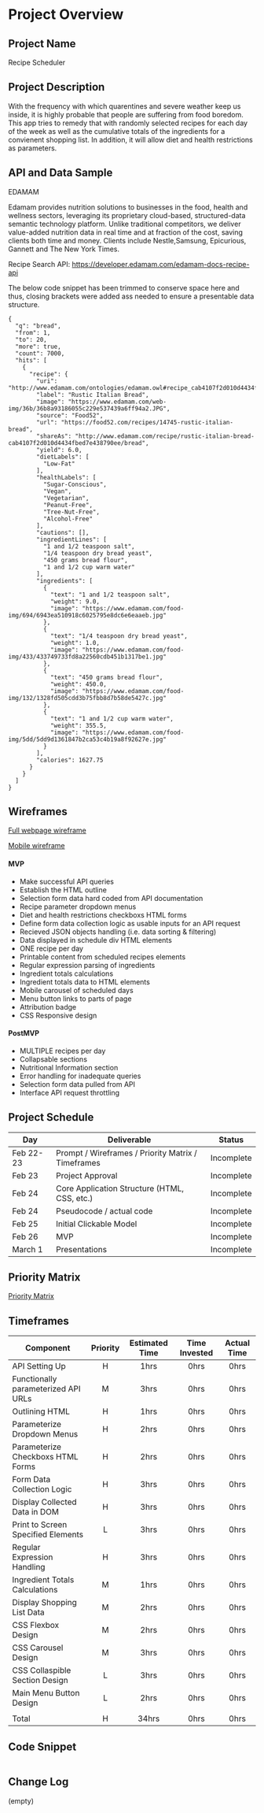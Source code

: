 # Project Overview

## Project Name

Recipe Scheduler

## Project Description

With the frequency with which quarentines and severe weather keep us inside, it is highly probable that people are suffering from food boredom. This app tries to remedy that with randomly selected recipes for each day of the week as well as the cumulative totals of the ingredients for a convienent shopping list. In addition, it will allow diet and health restrictions as parameters.  

## API and Data Sample

EDAMAM

Edamam provides nutrition solutions to businesses in the food, health and wellness sectors, leveraging its proprietary cloud-based, structured-data semantic technology platform. Unlike traditional competitors, we deliver value-added nutrition data in real time and at fraction of the cost, saving clients both time and money. Clients include Nestle,Samsung, Epicurious, Gannett and The New York Times.

Recipe Search API: https://developer.edamam.com/edamam-docs-recipe-api

The below code snippet has been trimmed to conserve space here and thus, closing brackets were added ass needed to ensure a presentable data structure.
```
{
  "q": "bread",
  "from": 1,
  "to": 20,
  "more": true,
  "count": 7000,
  "hits": [
    {
      "recipe": {
        "uri": "http://www.edamam.com/ontologies/edamam.owl#recipe_cab4107f2d010d4434fbed7e438790ee",
        "label": "Rustic Italian Bread",
        "image": "https://www.edamam.com/web-img/36b/36b8a93186055c229e537439a6ff94a2.JPG",
        "source": "Food52",
        "url": "https://food52.com/recipes/14745-rustic-italian-bread",
        "shareAs": "http://www.edamam.com/recipe/rustic-italian-bread-cab4107f2d010d4434fbed7e438790ee/bread",
        "yield": 6.0,
        "dietLabels": [
          "Low-Fat"
        ],
        "healthLabels": [
          "Sugar-Conscious",
          "Vegan",
          "Vegetarian",
          "Peanut-Free",
          "Tree-Nut-Free",
          "Alcohol-Free"
        ],
        "cautions": [],
        "ingredientLines": [
          "1 and 1/2 teaspoon salt",
          "1/4 teaspoon dry bread yeast",
          "450 grams bread flour",
          "1 and 1/2 cup warm water"
        ],
        "ingredients": [
          {
            "text": "1 and 1/2 teaspoon salt",
            "weight": 9.0,
            "image": "https://www.edamam.com/food-img/694/6943ea510918c6025795e8dc6e6eaaeb.jpg"
          },
          {
            "text": "1/4 teaspoon dry bread yeast",
            "weight": 1.0,
            "image": "https://www.edamam.com/food-img/433/433749733fd8a22560cdb451b1317be1.jpg"
          },
          {
            "text": "450 grams bread flour",
            "weight": 450.0,
            "image": "https://www.edamam.com/food-img/132/1328fd505cdd3b75fbb8d7b58de5427c.jpg"
          },
          {
            "text": "1 and 1/2 cup warm water",
            "weight": 355.5,
            "image": "https://www.edamam.com/food-img/5dd/5dd9d1361847b2ca53c4b19a8f92627e.jpg"
          }
        ],
        "calories": 1627.75
      }
    }
  ]
}
```

## Wireframes

[Full webpage wireframe](/images/full_wireframe.png)

[Mobile wireframe](/images/mobile_wireframe.png)

#### MVP

- Make successful API queries
- Establish the HTML outline
- Selection form data hard coded from API documentation
- Recipe parameter dropdown menus
- Diet and health restrictions checkboxs HTML forms
- Define form data collection logic as usable inputs for an API request
- Recieved JSON objects handling (i.e. data sorting & filtering)
- Data displayed in schedule div HTML elements
- ONE recipe per day
- Printable content from scheduled recipes elements
- Regular expression parsing of ingredients
- Ingredient totals calculations 
- Ingredient totals data to HTML elements
- Mobile carousel of scheduled days
- Menu button links to parts of page
- Attribution badge
- CSS Responsive design

#### PostMVP

- MULTIPLE recipes per day
- Collapsable sections
- Nutritional Information section
- Error handling for inadequate queries
- Selection form data pulled from API
- Interface API request throttling

## Project Schedule

|  Day | Deliverable | Status
|---|---| ---|
|Feb 22-23| Prompt / Wireframes / Priority Matrix / Timeframes | Incomplete
|Feb 23| Project Approval | Incomplete
|Feb 24| Core Application Structure (HTML, CSS, etc.) | Incomplete
|Feb 24| Pseudocode / actual code | Incomplete
|Feb 25| Initial Clickable Model  | Incomplete
|Feb 26| MVP | Incomplete
|March 1| Presentations | Incomplete

## Priority Matrix

[Priority Matrix](/images/priority_matrix.png)

## Timeframes

| Component | Priority | Estimated Time | Time Invested | Actual Time |
| --- | :---: |  :---: | :---: | :---: |
| API Setting Up | H | 1hrs| 0hrs | 0hrs |
| Functionally parameterized API URLs | M | 3hrs | 0hrs | 0hrs |
| Outlining HTML | H | 1hrs| 0hrs | 0hrs |
| Parameterize Dropdown Menus | H | 2hrs | 0hrs| 0hrs |
| Parameterize Checkboxs HTML Forms | H | 2hrs | 0hrs| 0hrs |
| Form Data Collection Logic | H | 3hrs | 0hrs| 0hrs |
| Display Collected Data in DOM | H | 3hrs | 0hrs| 0hrs |
| Print to Screen Specified Elements | L | 3hrs | 0hrs| 0hrs |
| Regular Expression Handling | H | 3hrs | 0hrs | 0hrs |
| Ingredient Totals Calculations  | M | 1hrs | 0hrs| 0hrs |
| Display Shopping List Data | M | 2hrs | 0hrs | 0hrs |
| CSS Flexbox Design | M | 2hrs | 0hrs | 0hrs |
| CSS Carousel Design | M | 3hrs | 0hrs | 0hrs |
| CSS Collaspible Section Design | L | 3hrs | 0hrs | 0hrs |
| Main Menu Button Design | L | 2hrs | 0hrs | 0hrs |
|  |  |   |  |  |
| Total | H | 34hrs| 0hrs | 0hrs |

## Code Snippet

```
```

## Change Log

  (empty)